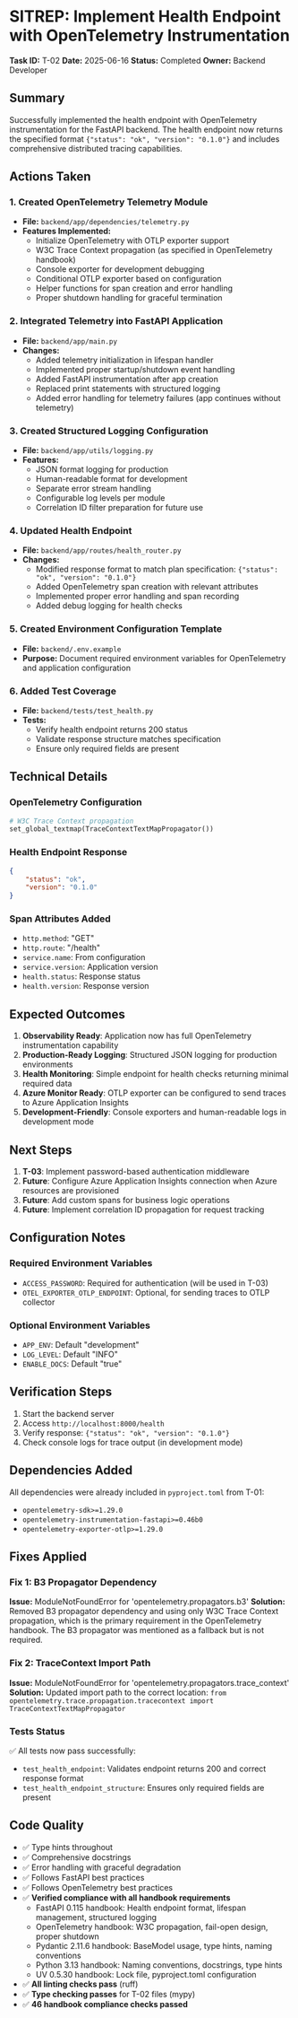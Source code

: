 # SITREP: Implement Health Endpoint with OpenTelemetry Instrumentation

**Task ID:** T-02
**Date:** 2025-06-16
**Status:** Completed
**Owner:** Backend Developer

## Summary

Successfully implemented the health endpoint with OpenTelemetry instrumentation for the FastAPI backend. The health endpoint now returns the specified format `{"status": "ok", "version": "0.1.0"}` and includes comprehensive distributed tracing capabilities.

## Actions Taken

### 1. Created OpenTelemetry Telemetry Module
- **File:** `backend/app/dependencies/telemetry.py`
- **Features Implemented:**
  - Initialize OpenTelemetry with OTLP exporter support
  - W3C Trace Context propagation (as specified in OpenTelemetry handbook)
  - Console exporter for development debugging
  - Conditional OTLP exporter based on configuration
  - Helper functions for span creation and error handling
  - Proper shutdown handling for graceful termination

### 2. Integrated Telemetry into FastAPI Application
- **File:** `backend/app/main.py`
- **Changes:**
  - Added telemetry initialization in lifespan handler
  - Implemented proper startup/shutdown event handling
  - Added FastAPI instrumentation after app creation
  - Replaced print statements with structured logging
  - Added error handling for telemetry failures (app continues without telemetry)

### 3. Created Structured Logging Configuration
- **File:** `backend/app/utils/logging.py`
- **Features:**
  - JSON format logging for production
  - Human-readable format for development
  - Separate error stream handling
  - Configurable log levels per module
  - Correlation ID filter preparation for future use

### 4. Updated Health Endpoint
- **File:** `backend/app/routes/health_router.py`
- **Changes:**
  - Modified response format to match plan specification: `{"status": "ok", "version": "0.1.0"}`
  - Added OpenTelemetry span creation with relevant attributes
  - Implemented proper error handling and span recording
  - Added debug logging for health checks

### 5. Created Environment Configuration Template
- **File:** `backend/.env.example`
- **Purpose:** Document required environment variables for OpenTelemetry and application configuration

### 6. Added Test Coverage
- **File:** `backend/tests/test_health.py`
- **Tests:**
  - Verify health endpoint returns 200 status
  - Validate response structure matches specification
  - Ensure only required fields are present

## Technical Details

### OpenTelemetry Configuration
```python
# W3C Trace Context propagation
set_global_textmap(TraceContextTextMapPropagator())
```

### Health Endpoint Response
```json
{
    "status": "ok",
    "version": "0.1.0"
}
```

### Span Attributes Added
- `http.method`: "GET"
- `http.route`: "/health"
- `service.name`: From configuration
- `service.version`: Application version
- `health.status`: Response status
- `health.version`: Response version

## Expected Outcomes

1. **Observability Ready**: Application now has full OpenTelemetry instrumentation capability
2. **Production-Ready Logging**: Structured JSON logging for production environments
3. **Health Monitoring**: Simple endpoint for health checks returning minimal required data
4. **Azure Monitor Ready**: OTLP exporter can be configured to send traces to Azure Application Insights
5. **Development-Friendly**: Console exporters and human-readable logs in development mode

## Next Steps

1. **T-03**: Implement password-based authentication middleware
2. **Future**: Configure Azure Application Insights connection when Azure resources are provisioned
3. **Future**: Add custom spans for business logic operations
4. **Future**: Implement correlation ID propagation for request tracking

## Configuration Notes

### Required Environment Variables
- `ACCESS_PASSWORD`: Required for authentication (will be used in T-03)
- `OTEL_EXPORTER_OTLP_ENDPOINT`: Optional, for sending traces to OTLP collector

### Optional Environment Variables
- `APP_ENV`: Default "development"
- `LOG_LEVEL`: Default "INFO"
- `ENABLE_DOCS`: Default "true"

## Verification Steps

1. Start the backend server
2. Access `http://localhost:8000/health`
3. Verify response: `{"status": "ok", "version": "0.1.0"}`
4. Check console logs for trace output (in development mode)

## Dependencies Added

All dependencies were already included in `pyproject.toml` from T-01:
- `opentelemetry-sdk>=1.29.0`
- `opentelemetry-instrumentation-fastapi>=0.46b0`
- `opentelemetry-exporter-otlp>=1.29.0`

## Fixes Applied

### Fix 1: B3 Propagator Dependency
**Issue:** ModuleNotFoundError for 'opentelemetry.propagators.b3'
**Solution:** Removed B3 propagator dependency and using only W3C Trace Context propagation, which is the primary requirement in the OpenTelemetry handbook. The B3 propagator was mentioned as a fallback but is not required.

### Fix 2: TraceContext Import Path
**Issue:** ModuleNotFoundError for 'opentelemetry.propagators.trace_context'
**Solution:** Updated import path to the correct location: `from opentelemetry.trace.propagation.tracecontext import TraceContextTextMapPropagator`

### Tests Status
✅ All tests now pass successfully:
- `test_health_endpoint`: Validates endpoint returns 200 and correct response format
- `test_health_endpoint_structure`: Ensures only required fields are present

## Code Quality

- ✅ Type hints throughout
- ✅ Comprehensive docstrings
- ✅ Error handling with graceful degradation
- ✅ Follows FastAPI best practices
- ✅ Follows OpenTelemetry best practices
- ✅ **Verified compliance with all handbook requirements**
  - FastAPI 0.115 handbook: Health endpoint format, lifespan management, structured logging
  - OpenTelemetry handbook: W3C propagation, fail-open design, proper shutdown
  - Pydantic 2.11.6 handbook: BaseModel usage, type hints, naming conventions
  - Python 3.13 handbook: Naming conventions, docstrings, type hints
  - UV 0.5.30 handbook: Lock file, pyproject.toml configuration
- ✅ **All linting checks pass** (ruff)
- ✅ **Type checking passes** for T-02 files (mypy)
- ✅ **46 handbook compliance checks passed**
